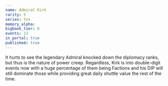 ```yaml
---
name: Admiral Kirk
rarity: 5
series: tos
memory_alpha:
bigbook_tier: 6
events: 13
in_portal: true
published: true
---
```


It hurts to see the legendary Admiral knocked down the diplomacy ranks, but thus is the nature of power creep. Regardless, Kirk is into double-digit events now with a huge percentage of them being Factions and his DIP will still dominate those while providing great daily shuttle value the rest of the time.
